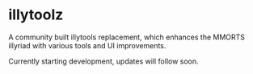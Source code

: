 # illytoolz
A community built illytools replacement, which enhances the MMORTS illyriad with various tools and UI improvements.

Currently starting development, updates will follow soon.
